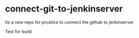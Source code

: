 # connect-git-to-jenkinserver

Its a new repo for prcatice to connect the github to jenkinserver

Test for build
